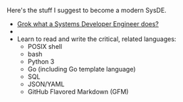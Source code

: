 Here's the stuff I suggest to become a modern SysDE.

- [Grok what a Systems Developer Engineer does?](What%20is%20a%20Systems%20Developer%20Engineer?.md)
- 
- Learn to read and write the critical, related languages:
	- POSIX shell
	- bash
	- Python 3
	- Go (including Go template language)
	- SQL
	- JSON/YAML
	- GitHub Flavored Markdown (GFM)
